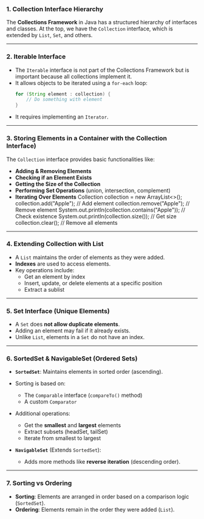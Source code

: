 ### **1. Collection Interface Hierarchy**
The **Collections Framework** in Java has a structured hierarchy of interfaces and classes. At the top, we have the `Collection` interface, which is extended by `List`, `Set`, and others.

---

### **2. Iterable Interface**
- The `Iterable` interface is not part of the Collections Framework but is important because all collections implement it.
- It allows objects to be iterated using a `for-each` loop:
  ```java
  for (String element : collection) {
      // Do something with element
  }
  ```
- It requires implementing an `Iterator`.

---

### **3. Storing Elements in a Container with the Collection Interface)**
The `Collection` interface provides basic functionalities like:
- **Adding & Removing Elements**
- **Checking if an Element Exists**
- **Getting the Size of the Collection**
- **Performing Set Operations** (union, intersection, complement)
- **Iterating Over Elements**
Collection<String> collection = new ArrayList<>();
collection.add("Apple");     // Add element
collection.remove("Apple");  // Remove element
System.out.println(collection.contains("Apple"));  // Check existence
System.out.println(collection.size());  // Get size
collection.clear();  // Remove all elements

---

### **4. Extending Collection with List**
- A `List` maintains the order of elements as they were added.
- **Indexes** are used to access elements.
- Key operations include:
  - Get an element by index
  - Insert, update, or delete elements at a specific position
  - Extract a sublist

---

### **5. Set Interface (Unique Elements)**
- A `Set` does **not allow duplicate elements**.
- Adding an element may fail if it already exists.
- Unlike `List`, elements in a `Set` do not have an index.

---

### **6. SortedSet & NavigableSet (Ordered Sets)**
- **`SortedSet`**: Maintains elements in sorted order (ascending).
- Sorting is based on:
  - The `Comparable` interface (`compareTo()` method)
  - A custom `Comparator`
- Additional operations:
  - Get the **smallest** and **largest** elements
  - Extract subsets (headSet, tailSet)
  - Iterate from smallest to largest

- **`NavigableSet`** (Extends `SortedSet`):
  - Adds more methods like **reverse iteration** (descending order).

---

### **7. Sorting vs Ordering**
- **Sorting**: Elements are arranged in order based on a comparison logic (`SortedSet`).
- **Ordering**: Elements remain in the order they were added (`List`).


